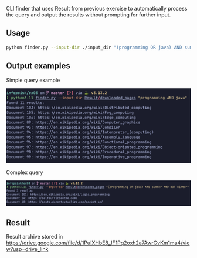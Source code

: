 
CLI finder that uses Result from previous exercise to automatically process the query and output the results without prompting for further input.

## Usage

```bash
python finder.py --input-dir ./input_dir "(programming OR java) AND summer AND NOT winter"
```

## Output examples 

Simple query example

![Simple query](./docs/screenshot1.png)


Complex query

![Complex query](./docs/screenshot2.png)

## Result

Result archive stored in https://drive.google.com/file/d/1PuIXHbE8_IF1Pq2oxh2a7AwrGvKm1ma4/view?usp=drive_link
